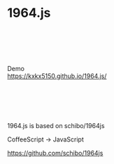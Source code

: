 # 1964.js

<br><br><br><br>

Demo  
https://kxkx5150.github.io/1964.js/  

<br><br><br><br>

1964.js is based on schibo/1964js  

CoffeeScript -> JavaScript  

https://github.com/schibo/1964js
